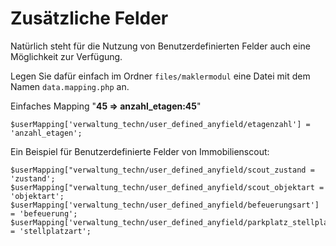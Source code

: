# Zusätzliche Felder

Natürlich steht für die Nutzung von Benutzerdefinierten Felder auch eine Möglichkeit zur Verfügung.<br>

Legen Sie dafür einfach im Ordner `files/maklermodul` eine Datei mit dem Namen `data.mapping.php` an.

Einfaches Mapping "**<etagenzahl>45</etagenzahl> => anzahl_etagen:45**"

```
$userMapping['verwaltung_techn/user_defined_anyfield/etagenzahl'] = 'anzahl_etagen';
```

Ein Beispiel für Benutzerdefinierte Felder von Immobilienscout:

```
$userMapping["verwaltung_techn/user_defined_anyfield/scout_zustand = 'zustand';
$userMapping["verwaltung_techn/user_defined_anyfield/scout_objektart = 'objektart'; 
$userMapping['verwaltung_techn/user_defined_anyfield/befeuerungsart'] = 'befeuerung';
$userMapping['verwaltung_techn/user_defined_anyfield/parkplatz_stellplatz'] = 'stellplatzart';
```